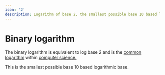 ```yaml
---
icon: '2'
description: Logarithm of base 2, the smallest possible base 10 based logarithm.
---
```


# Binary logarithm

The binary logarithm is equivalent to log base 2 and is the [common logarithm](common-logarithm.md) within [computer science.](../../../../applications/computer-science/)

This is the smallest possible base 10 based logarithmic base.
